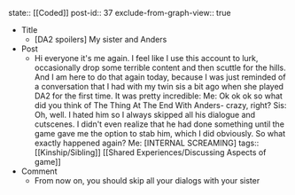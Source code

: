 state:: [[Coded]]
post-id:: 37
exclude-from-graph-view:: true

- Title
  - [DA2 spoilers] My sister and Anders
- Post
  - Hi everyone it's me again. I feel like I use this account to lurk, occasionally drop some terrible content and then scuttle for the hills. And I am here to do that again today, because I was just reminded of a conversation that I had with my twin sis a bit ago when she played DA2 for the first time. It was pretty incredible:
    Me: Ok ok ok so what did you think of The Thing At The End With Anders- crazy, right?
    Sis: Oh, well. I hated him so I always skipped all his dialogue and cutscenes. I didn't even realize that he had done something until the game gave me the option to stab him, which I did obviously. So what exactly happened again?
    Me: [INTERNAL SCREAMING]
    tags:: [[Kinship/Sibling]] [[Shared Experiences/Discussing Aspects of game]]
- Comment
  - From now on, you should skip all your dialogs with your sister
